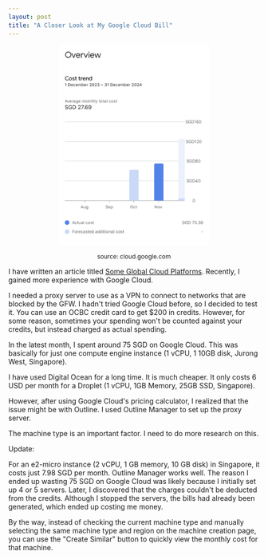 ```yaml
---
layout: post
title: "A Closer Look at My Google Cloud Bill"
---
```


<div style="text-align: center;">
    <img src="/assets/images/gcp/gcp.jpg" alt="gcp" width="300px" />
    <p style="font-size: 12px;">source: cloud.google.com</p>
</div>

I have written an article titled [Some Global Cloud Platforms](./cloud-platforms-en). Recently, I gained more experience with Google Cloud.

I needed a proxy server to use as a VPN to connect to networks that are blocked by the GFW. I hadn't tried Google Cloud before, so I decided to test it. You can use an OCBC credit card to get $200 in credits. However, for some reason, sometimes your spending won't be counted against your credits, but instead charged as actual spending.

In the latest month, I spent around 75 SGD on Google Cloud. This was basically for just one compute engine instance (1 vCPU, 1 10GB disk, Jurong West, Singapore).

I have used Digital Ocean for a long time. It is much cheaper. It only costs 6 USD per month for a Droplet (1 vCPU, 1GB Memory, 25GB SSD, Singapore).

However, after using Google Cloud's pricing calculator, I realized that the issue might be with Outline. I used Outline Manager to set up the proxy server.

The machine type is an important factor. I need to do more research on this.

Update:  

For an e2-micro instance (2 vCPU, 1 GB memory, 10 GB disk) in Singapore, it costs just 7.98 SGD per month. Outline Manager works well. The reason I ended up wasting 75 SGD on Google Cloud was likely because I initially set up 4 or 5 servers. Later, I discovered that the charges couldn't be deducted from the credits. Although I stopped the servers, the bills had already been generated, which ended up costing me money.

By the way, instead of checking the current machine type and manually selecting the same machine type and region on the machine creation page, you can use the "Create Similar" button to quickly view the monthly cost for that machine.